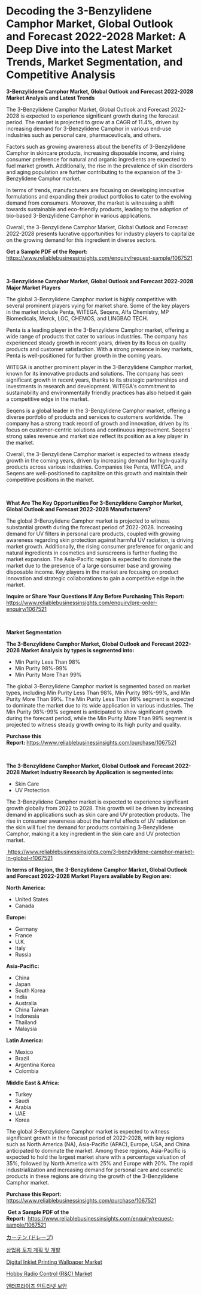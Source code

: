<p><h1>Decoding the 3-Benzylidene Camphor Market, Global Outlook and Forecast 2022-2028 Market: A Deep Dive into the Latest Market Trends, Market Segmentation, and Competitive Analysis</h1></p><p><strong>3-Benzylidene Camphor Market, Global Outlook and Forecast 2022-2028 Market Analysis and Latest Trends</strong></p>
<p><p>The 3-Benzylidene Camphor Market, Global Outlook and Forecast 2022-2028 is expected to experience significant growth during the forecast period. The market is projected to grow at a CAGR of 11.4%, driven by increasing demand for 3-Benzylidene Camphor in various end-use industries such as personal care, pharmaceuticals, and others. </p><p>Factors such as growing awareness about the benefits of 3-Benzylidene Camphor in skincare products, increasing disposable income, and rising consumer preference for natural and organic ingredients are expected to fuel market growth. Additionally, the rise in the prevalence of skin disorders and aging population are further contributing to the expansion of the 3-Benzylidene Camphor market.</p><p>In terms of trends, manufacturers are focusing on developing innovative formulations and expanding their product portfolios to cater to the evolving demand from consumers. Moreover, the market is witnessing a shift towards sustainable and eco-friendly products, leading to the adoption of bio-based 3-Benzylidene Camphor in various applications.</p><p>Overall, the 3-Benzylidene Camphor Market, Global Outlook and Forecast 2022-2028 presents lucrative opportunities for industry players to capitalize on the growing demand for this ingredient in diverse sectors.</p></p>
<p><strong>Get a Sample PDF of the Report:&nbsp;</strong> <a href="https://www.reliablebusinessinsights.com/enquiry/request-sample/1067521">https://www.reliablebusinessinsights.com/enquiry/request-sample/1067521</a></p>
<p>&nbsp;</p>
<p><strong>3-Benzylidene Camphor Market, Global Outlook and Forecast 2022-2028 Major Market Players</strong></p>
<p><p>The global 3-Benzylidene Camphor market is highly competitive with several prominent players vying for market share. Some of the key players in the market include Penta, WITEGA, Seqens, Alfa Chemistry, MP Biomedicals, Merck, LGC, CHEMOS, and LINGBAO TECH. </p><p>Penta is a leading player in the 3-Benzylidene Camphor market, offering a wide range of products that cater to various industries. The company has experienced steady growth in recent years, driven by its focus on quality products and customer satisfaction. With a strong presence in key markets, Penta is well-positioned for further growth in the coming years.</p><p>WITEGA is another prominent player in the 3-Benzylidene Camphor market, known for its innovative products and solutions. The company has seen significant growth in recent years, thanks to its strategic partnerships and investments in research and development. WITEGA's commitment to sustainability and environmentally friendly practices has also helped it gain a competitive edge in the market.</p><p>Seqens is a global leader in the 3-Benzylidene Camphor market, offering a diverse portfolio of products and services to customers worldwide. The company has a strong track record of growth and innovation, driven by its focus on customer-centric solutions and continuous improvement. Seqens' strong sales revenue and market size reflect its position as a key player in the market.</p><p>Overall, the 3-Benzylidene Camphor market is expected to witness steady growth in the coming years, driven by increasing demand for high-quality products across various industries. Companies like Penta, WITEGA, and Seqens are well-positioned to capitalize on this growth and maintain their competitive positions in the market.</p></p>
<p>&nbsp;</p>
<p><strong>What Are The Key Opportunities For 3-Benzylidene Camphor Market, Global Outlook and Forecast 2022-2028 Manufacturers?</strong></p>
<p><p>The global 3-Benzylidene Camphor market is projected to witness substantial growth during the forecast period of 2022-2028. Increasing demand for UV filters in personal care products, coupled with growing awareness regarding skin protection against harmful UV radiation, is driving market growth. Additionally, the rising consumer preference for organic and natural ingredients in cosmetics and sunscreens is further fueling the market expansion. The Asia-Pacific region is expected to dominate the market due to the presence of a large consumer base and growing disposable income. Key players in the market are focusing on product innovation and strategic collaborations to gain a competitive edge in the market.</p></p>
<p><strong>Inquire or Share Your Questions If Any Before Purchasing This Report:</strong> <a href="https://www.reliablebusinessinsights.com/enquiry/pre-order-enquiry/1067521">https://www.reliablebusinessinsights.com/enquiry/pre-order-enquiry/1067521</a></p>
<p>&nbsp;</p>
<p><strong>Market Segmentation</strong></p>
<p><strong>The 3-Benzylidene Camphor Market, Global Outlook and Forecast 2022-2028 Market Analysis by types is segmented into:</strong></p>
<p><ul><li>Min Purity Less Than 98%</li><li>Min Purity 98%-99%</li><li>Min Purity More Than 99%</li></ul></p>
<p><p>The global 3-Benzylidene Camphor market is segmented based on market types, including Min Purity Less Than 98%, Min Purity 98%-99%, and Min Purity More Than 99%. The Min Purity Less Than 98% segment is expected to dominate the market due to its wide application in various industries. The Min Purity 98%-99% segment is anticipated to show significant growth during the forecast period, while the Min Purity More Than 99% segment is projected to witness steady growth owing to its high purity and quality.</p></p>
<p><strong>Purchase this Report:&nbsp;</strong><a href="https://www.reliablebusinessinsights.com/purchase/1067521">https://www.reliablebusinessinsights.com/purchase/1067521</a></p>
<p>&nbsp;</p>
<p><strong>The 3-Benzylidene Camphor Market, Global Outlook and Forecast 2022-2028 Market Industry Research by Application is segmented into:</strong></p>
<p><ul><li>Skin Care</li><li>UV Protection</li></ul></p>
<p><p>The 3-Benzylidene Camphor market is expected to experience significant growth globally from 2022 to 2028. This growth will be driven by increasing demand in applications such as skin care and UV protection products. The rise in consumer awareness about the harmful effects of UV radiation on the skin will fuel the demand for products containing 3-Benzylidene Camphor, making it a key ingredient in the skin care and UV protection market.</p></p>
<p><a href="https://www.reliablebusinessinsights.com/3-benzylidene-camphor-market-in-global-r1067521">&nbsp;https://www.reliablebusinessinsights.com/3-benzylidene-camphor-market-in-global-r1067521</a></p>
<p><strong>In terms of Region, the 3-Benzylidene Camphor Market, Global Outlook and Forecast 2022-2028 Market Players available by Region are:</strong></p>
<p>
    <p> <strong> North America: </strong>
        <ul>
            <li>United States</li>
            <li>Canada</li>
        </ul>
        </p> 
    <p> <strong> Europe: </strong>
        <ul>
            <li>Germany</li>
            <li>France</li>
            <li>U.K.</li>
            <li>Italy</li>
            <li>Russia</li>
        </ul>
        </p> 
    <p> <strong> Asia-Pacific: </strong>
        <ul>
            <li>China</li>
            <li>Japan</li>
            <li>South Korea</li>
            <li>India</li>
            <li>Australia</li>
            <li>China Taiwan</li>
            <li>Indonesia</li>
            <li>Thailand</li>
            <li>Malaysia</li>
        </ul>
        </p> 
    <p> <strong> Latin America: </strong>
        <ul>
            <li>Mexico</li>
            <li>Brazil</li>
            <li>Argentina Korea</li>
            <li>Colombia</li>
        </ul>
        </p> 
    <p> <strong> Middle East & Africa: </strong>
        <ul>
            <li>Turkey</li>
            <li>Saudi</li>
            <li>Arabia</li>
            <li>UAE</li>
            <li>Korea</li>
        </ul>
    </p>
    </p>
<p><p>The global 3-Benzylidene Camphor market is expected to witness significant growth in the forecast period of 2022-2028, with key regions such as North America (NA), Asia-Pacific (APAC), Europe, USA, and China anticipated to dominate the market. Among these regions, Asia-Pacific is expected to hold the largest market share with a percentage valuation of 35%, followed by North America with 25% and Europe with 20%. The rapid industrialization and increasing demand for personal care and cosmetic products in these regions are driving the growth of the 3-Benzylidene Camphor market.</p></p>
<p><strong>Purchase this Report: </strong><a href="https://www.reliablebusinessinsights.com/purchase/1067521">https://www.reliablebusinessinsights.com/purchase/1067521</a></p>
<p>&nbsp;<strong>Get a Sample PDF of the Report:&nbsp;&nbsp;</strong><a href="https://www.reliablebusinessinsights.com/enquiry/request-sample/1067521">https://www.reliablebusinessinsights.com/enquiry/request-sample/1067521</a></p>
<p><strong></strong></p>
<p><p><a href="https://github.com/decker5351/Market-Research-Report-List-1/blob/main/949263986864.md">カーテン (ドレープ)</a></p><p><a href="https://medium.com/@giovanileannon/%EC%83%81%EC%97%85%EC%9A%A9-%ED%86%A0%EC%A7%80-%EA%B3%84%ED%9A%8D-%EB%B0%8F-%EA%B0%9C%EB%B0%9C-%EC%8B%9C%EC%9E%A5-%EA%B7%9C%EB%AA%A8-%EB%B0%8F-%EC%8B%9C%EC%9E%A5-%EB%8F%99%ED%96%A5-%EC%99%84%EC%A0%84%ED%95%9C-%EC%82%B0%EC%97%85-%EA%B0%9C%EC%9A%94-2024%EB%85%84%EB%B6%80%ED%84%B0-2031%EB%85%84%EA%B9%8C%EC%A7%80-901660cefb72">상업용 토지 계획 및 개발</a></p><p><a href="https://issuu.com/reportprime-2/docs/digital-inkjet-printing-wallpaper-market-size-2030">Digital Inkjet Printing Wallpaper Market</a></p><p><a href="https://issuu.com/reportprime-2/docs/hobby-radio-control-rc-market-size-_e1906681161152">Hobby Radio Control (R&C) Market</a></p><p><a href="https://medium.com/@witoldadamczyk1904/%EA%B8%B0%EC%97%85-%EB%82%B4%EB%B6%80%EB%A7%9D-%EB%B3%B4%EC%95%88-%EC%8B%9C%EC%9E%A5-%EA%B7%9C%EB%AA%A8-%EC%8B%9C%EC%9E%A5-%EC%A0%84%EB%A7%9D-%EB%B0%8F-%EC%8B%9C%EC%9E%A5-%EC%98%88%EC%B8%A1-2024%EB%85%84%EB%B6%80%ED%84%B0-2031%EB%85%84%EA%B9%8C%EC%A7%80-daaddaed44e7">엔터프라이즈 인트라넷 보안</a></p></p>